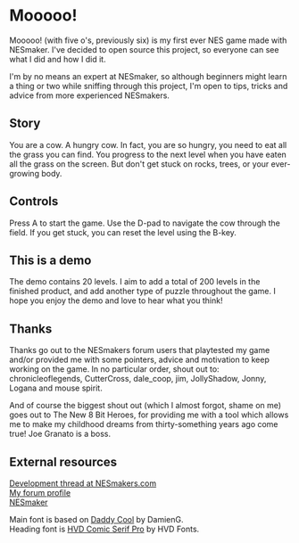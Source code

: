 # Mooooo!

Mooooo! (with five o's, previously six) is my first ever NES game made
with NESmaker. I've decided to open source this project, so everyone can
see what I did and how I did it.

I'm by no means an expert at NESmaker, so although beginners might learn
a thing or two while sniffing through this project, I'm open to tips,
tricks and advice from more experienced NESmakers.

## Story

You are a cow. A hungry cow. In fact, you are so hungry, you need to eat
all the grass you can find. You progress to the next level when you have
eaten all the grass on the screen. But don't get stuck on rocks, trees,
or your ever-growing body.

## Controls
Press A to start the game. Use the D-pad to navigate the cow through the
field. If you get stuck, you can reset the level using the B-key.

## This is a demo
The demo contains 20 levels. I aim to add a total of 200 levels in the
finished product, and add another type of puzzle throughout the game. I
hope you enjoy the demo and love to hear what you think!

## Thanks
Thanks go out to the NESmakers forum users that playtested my game
and/or provided me with some pointers, advice and motivation to keep
working on the game. In no particular order, shout out to:
chronicleoflegends, CutterCross, dale_coop, jim, JollyShadow, Jonny,
Logana and mouse spirit.

And of course the biggest shout out (which I almost forgot, shame on me)
goes out to The New 8 Bit Heroes, for providing me with a tool which
allows me to make my childhood dreams from thirty-something years ago
come true! Joe Granato is a boss.

## External resources
[Development thread at NESmakers.com](https://www.nesmakers.com/index.php?threads/mooooo.6565/)  
[My forum profile](https://www.nesmakers.com/index.php?members/kevin81.17159/)  
[NESmaker](https://thenew8bitheroes.com)

Main font is based on [Daddy Cool](https://damieng.com/typography/zx-origins/) by DamienG.  
Heading font is [HVD Comic Serif Pro](https://www.1001fonts.com/hvd-comic-serif-pro-font.html) by HVD Fonts.
